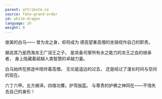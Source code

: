 ```yaml
---
parent: attribute.ce
source: fate-grand-order
id: white-dragon
language: zh
weight: 0
---
```


俊美的白马——
曾为龙之身，却将成为
德高望重高僧的坐骑视作自己的职责。

据说其乃是西海龙王广润王之子。
是具备司掌所有水之能力的龙王之血的继承者，
身上隐藏着超越人类智慧的卓越力量。

白马始终在旅途中陪伴着高僧。
无论是遥远的过去，
还是经过了漫长时间与空间的现在。

六丁六甲。五方揭谛。四值功曹。护驾伽蓝。
与尊贵的护佛之神同在——不惜失去自己的身形！
